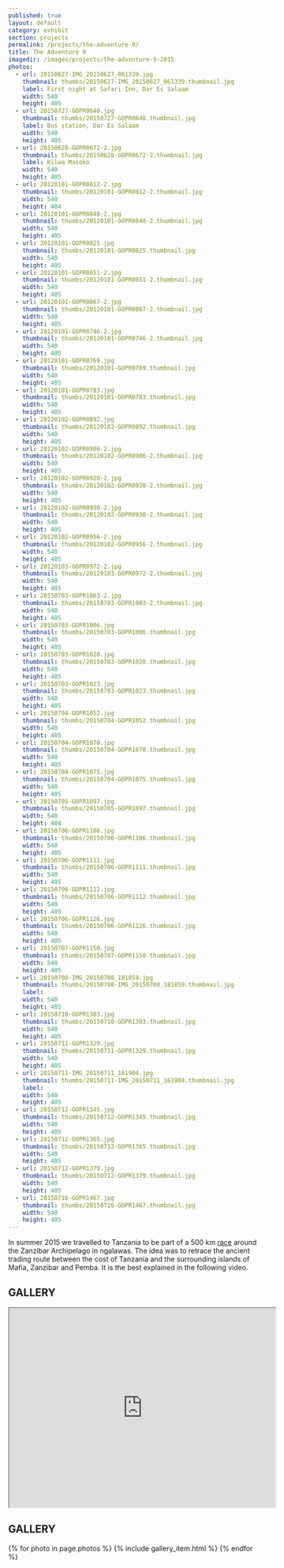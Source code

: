 ```yaml
---
published: true
layout: default
category: exhibit
section: projects
permalink: /projects/the-adventure-9/
title: The Adventure 9
imagedir: /images/projects/the-adventure-9-2015
photos:
  - url: 20150627-IMG_20150627_061339.jpg
    thumbnail: thumbs/20150627-IMG_20150627_061339.thumbnail.jpg
    label: First night at Safari Inn, Dar Es Salaam
    width: 540
    height: 405
  - url: 20150727-GOPR0640.jpg
    thumbnail: thumbs/20150727-GOPR0640.thumbnail.jpg
    label: Bus station, Dar Es Salaam
    width: 540
    height: 405
  - url: 20150628-GOPR0672-2.jpg
    thumbnail: thumbs/20150628-GOPR0672-2.thumbnail.jpg
    label: Kilwa Masoko
    width: 540
    height: 405
  - url: 20120101-GOPR0812-2.jpg
    thumbnail: thumbs/20120101-GOPR0812-2.thumbnail.jpg
    width: 540
    height: 404
  - url: 20120101-GOPR0848-2.jpg
    thumbnail: thumbs/20120101-GOPR0848-2.thumbnail.jpg
    width: 540
    height: 405
  - url: 20120101-GOPR0825.jpg
    thumbnail: thumbs/20120101-GOPR0825.thumbnail.jpg
    width: 540
    height: 405
  - url: 20120101-GOPR0851-2.jpg
    thumbnail: thumbs/20120101-GOPR0851-2.thumbnail.jpg
    width: 540
    height: 405
  - url: 20120101-GOPR0867-2.jpg
    thumbnail: thumbs/20120101-GOPR0867-2.thumbnail.jpg
    width: 540
    height: 405
  - url: 20120101-GOPR0746-2.jpg
    thumbnail: thumbs/20120101-GOPR0746-2.thumbnail.jpg
    width: 540
    height: 405
  - url: 20120101-GOPR0769.jpg
    thumbnail: thumbs/20120101-GOPR0769.thumbnail.jpg
    width: 540
    height: 405
  - url: 20120101-GOPR0783.jpg
    thumbnail: thumbs/20120101-GOPR0783.thumbnail.jpg
    width: 540
    height: 405
  - url: 20120102-GOPR0892.jpg
    thumbnail: thumbs/20120102-GOPR0892.thumbnail.jpg
    width: 540
    height: 405
  - url: 20120102-GOPR0906-2.jpg
    thumbnail: thumbs/20120102-GOPR0906-2.thumbnail.jpg
    width: 540
    height: 405
  - url: 20120102-GOPR0920-2.jpg
    thumbnail: thumbs/20120102-GOPR0920-2.thumbnail.jpg
    width: 540
    height: 405
  - url: 20120102-GOPR0930-2.jpg
    thumbnail: thumbs/20120102-GOPR0930-2.thumbnail.jpg
    width: 540
    height: 405
  - url: 20120102-GOPR0956-2.jpg
    thumbnail: thumbs/20120102-GOPR0956-2.thumbnail.jpg
    width: 540
    height: 405
  - url: 20120103-GOPR0972-2.jpg
    thumbnail: thumbs/20120103-GOPR0972-2.thumbnail.jpg
    width: 540
    height: 405
  - url: 20150703-GOPR1003-2.jpg
    thumbnail: thumbs/20150703-GOPR1003-2.thumbnail.jpg
    width: 540
    height: 405
  - url: 20150703-GOPR1006.jpg
    thumbnail: thumbs/20150703-GOPR1006.thumbnail.jpg
    width: 540
    height: 405
  - url: 20150703-GOPR1020.jpg
    thumbnail: thumbs/20150703-GOPR1020.thumbnail.jpg
    width: 540
    height: 405
  - url: 20150703-GOPR1023.jpg
    thumbnail: thumbs/20150703-GOPR1023.thumbnail.jpg
    width: 540
    height: 405
  - url: 20150704-GOPR1052.jpg
    thumbnail: thumbs/20150704-GOPR1052.thumbnail.jpg
    width: 540
    height: 405
  - url: 20150704-GOPR1070.jpg
    thumbnail: thumbs/20150704-GOPR1070.thumbnail.jpg
    width: 540
    height: 405
  - url: 20150704-GOPR1075.jpg
    thumbnail: thumbs/20150704-GOPR1075.thumbnail.jpg
    width: 540
    height: 405
  - url: 20150705-GOPR1097.jpg
    thumbnail: thumbs/20150705-GOPR1097.thumbnail.jpg
    width: 540
    height: 404
  - url: 20150706-GOPR1106.jpg
    thumbnail: thumbs/20150706-GOPR1106.thumbnail.jpg
    width: 540
    height: 405
  - url: 20150706-GOPR1111.jpg
    thumbnail: thumbs/20150706-GOPR1111.thumbnail.jpg
    width: 540
    height: 405
  - url: 20150706-GOPR1112.jpg
    thumbnail: thumbs/20150706-GOPR1112.thumbnail.jpg
    width: 540
    height: 405
  - url: 20150706-GOPR1126.jpg
    thumbnail: thumbs/20150706-GOPR1126.thumbnail.jpg
    width: 540
    height: 405
  - url: 20150707-GOPR1150.jpg
    thumbnail: thumbs/20150707-GOPR1150.thumbnail.jpg
    width: 540
    height: 405
  - url: 20150708-IMG_20150708_181859.jpg
    thumbnail: thumbs/20150708-IMG_20150708_181859.thumbnail.jpg
    label:
    width: 540
    height: 405
  - url: 20150710-GOPR1303.jpg
    thumbnail: thumbs/20150710-GOPR1303.thumbnail.jpg
    width: 540
    height: 405
  - url: 20150711-GOPR1329.jpg
    thumbnail: thumbs/20150711-GOPR1329.thumbnail.jpg
    width: 540
    height: 405
  - url: 20150711-IMG_20150711_161904.jpg
    thumbnail: thumbs/20150711-IMG_20150711_161904.thumbnail.jpg
    label:
    width: 540
    height: 405
  - url: 20150712-GOPR1345.jpg
    thumbnail: thumbs/20150712-GOPR1345.thumbnail.jpg
    width: 540
    height: 405
  - url: 20150712-GOPR1365.jpg
    thumbnail: thumbs/20150712-GOPR1365.thumbnail.jpg
    width: 540
    height: 405
  - url: 20150712-GOPR1379.jpg
    thumbnail: thumbs/20150712-GOPR1379.thumbnail.jpg
    width: 540
    height: 405
  - url: 20150716-GOPR1467.jpg
    thumbnail: thumbs/20150716-GOPR1467.thumbnail.jpg
    width: 540
    height: 405
---
```


In summer 2015 we travelled to Tanzania to be part of a 500 km [race](http://www.theadventurists.com/adventure-9-the-what) around the Zanzibar Archipelago in ngalawas.
The idea was to retrace the ancient trading route between the cost of Tanzania and the surrounding islands of Mafia, Zanzibar and Pemba.
It is the best explained in the following video.

## GALLERY

<iframe width="540" height="404" src="http://www.youtube.com/embed/YSvVQ18_NkQ?color=white&theme=light"></iframe>

## GALLERY

{% for photo in page.photos %}
  {% include gallery_item.html %}
{% endfor %}

